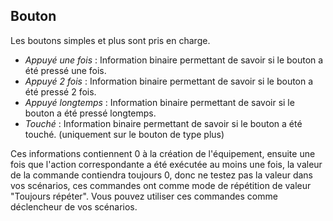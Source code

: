 Bouton
---

Les boutons simples et plus sont pris en charge.

* *Appuyé une fois* : Information binaire permettant de savoir si le bouton a été pressé une fois.
* *Appuyé 2 fois* : Information binaire permettant de savoir si le bouton a été pressé 2 fois.
* *Appuyé longtemps* : Information binaire permettant de savoir si le bouton a été pressé longtemps.
* *Touché* : Information binaire permettant de savoir si le bouton a été touché. (uniquement sur 
le bouton de type plus)

Ces informations contiennent 0 à la création de l'équipement, ensuite une fois que l'action correspondante 
a été exécutée au moins une fois, la valeur de la commande contiendra toujours 0, donc ne testez pas 
la valeur dans vos scénarios, ces commandes ont comme mode de répétition de valeur "Toujours répéter".
Vous pouvez utiliser ces commandes comme déclencheur de vos scénarios.

